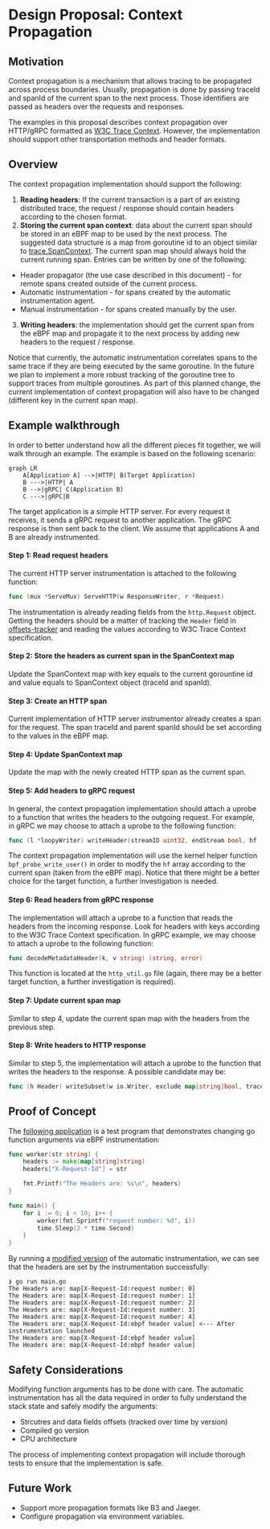 # Design Proposal: Context Propagation

## Motivation

Context propagation is a mechanism that allows tracing to be propagated across process boundaries. Usually, propagation is done by passing traceId and spanId of the current span to the next process. Those identifiers are passed as headers over the requests and responses.

The examples in this proposal describes context propagation over HTTP/gRPC formatted as [W3C Trace Context](https://www.w3.org/TR/trace-context/). However, the implementation should support other transportation methods and header formats.

## Overview

The context propagation implementation should support the following:

1. **Reading headers**: If the current transaction is a part of an existing distributed trace, the request / response should contain headers according to the chosen format.
2. **Storing the current span context**: data about the current span should be stored in an eBPF map to be used by the next process. The suggested data structure is a map from goroutine id to an object similar to [trace.SpanContext](https://pkg.go.dev/go.opentelemetry.io/otel/trace#SpanContext). The current span map should always hold the current running span. Entries can be written by one of the following:

- Header propagator (the use case described in this document) - for remote spans created outside of the current process.
- Automatic instrumentation - for spans created by the automatic instrumentation agent.
- Manual instrumentation - for spans created manually by the user.

3. **Writing headers**: the implementation should get the current span from the eBPF map and propagate it to the next process by adding new headers to the request / response.

Notice that currently, the automatic instrumentation correlates spans to the same trace if they are being executed by the same goroutine. In the future we plan to implement a more robust tracking of the goroutine tree to support traces from multiple goroutines. As part of this planned change, the current implementation of context propagation will also have to be changed (different key in the current span map).

## Example walkthrough

In order to better understand how all the different pieces fit together, we will walk through an example. The example is based on the following scenario:

```mermaid
graph LR
    A[Application A] -->|HTTP| B(Target Application)
    B --->|HTTP| A
    B -->|gRPC| C(Application B)
    C --->|gRPC|B
```

The target application is a simple HTTP server. For every request it receives, it sends a gRPC request to another application. The gRPC response is then sent back to the client. We assume that applications A and B are already instrumented.

#### Step 1: Read request headers

The current HTTP server instrumentation is attached to the following function:

```go
func (mux *ServeMux) ServeHTTP(w ResponseWriter, r *Request)
```

The instrumentation is already reading fields from the `http.Request` object. Getting the headers should be a matter of tracking the `Header` field in [offsets-tracker](https://github.com/keyval-dev/offsets-tracker) and reading the values according to W3C Trace Context specification.

#### Step 2: Store the headers as current span in the SpanContext map

Update the SpanContext map with key equals to the current gorountine id and value equals to SpanContext object (traceId and spanId).

#### Step 3: Create an HTTP span

Current implementation of HTTP server instrumentor already creates a span for the request. The span traceId and parent spanId should be set according to the values in the eBPF map.

#### Step 4: Update SpanContext map

Update the map with the newly created HTTP span as the current span.

#### Step 5: Add headers to gRPC request

In general, the context propagation implementation should attach a uprobe to a function that writes the headers to the outgoing request.
For example, in gRPC we may choose to attach a uprobe to the following function:

```go
func (l *loopyWriter) writeHeader(streamID uint32, endStream bool, hf []hpack.HeaderField, onWrite func()) error
```

The context propagation implementation will use the kernel helper function `bpf_probe_write_user()` in order to modify the `hf` array according to the current span (taken from the eBPF map). Notice that there might be a better choice for the target function, a further investigation is needed.

#### Step 6: Read headers from gRPC response

The implementation will attach a uprobe to a function that reads the headers from the incoming response. Look for headers with keys according to the W3C Trace Context specification. In gRPC example, we may choose to attach a uprobe to the following function:

```go
func decodeMetadataHeader(k, v string) (string, error)
```

This function is located at the `http_util.go` file (again, there may be a better target function, a further investigation is required).

#### Step 7: Update current span map

Similar to step 4, update the current span map with the headers from the previous step.

#### Step 8: Write headers to HTTP response

Similar to step 5, the implementation will attach a uprobe to the function that writes the headers to the response.
A possible candidate may be:

```go
func (h Header) writeSubset(w io.Writer, exclude map[string]bool, trace *httptrace.ClientTrace) error
```

## Proof of Concept

The [following application](https://github.com/edeNFed/ebpf-write-poc) is a test program that demonstrates changing go function arguments via eBPF instrumentation:

```go
func worker(str string) {
	headers := make(map[string]string)
	headers["X-Request-Id"] = str

	fmt.Printf("The Headers are: %s\n", headers)
}

func main() {
	for i := 0; i < 10; i++ {
		worker(fmt.Sprintf("request number: %d", i))
		time.Sleep(2 * time.Second)
	}
}
```

By running a [modified version](https://github.com/edeNFed/opentelemetry-go-instrumentation/tree/ebpf-write-poc) of the automatic instrumentation, we can see that the headers are set by the instrumentation successfully:

```
❯ go run main.go
The Headers are: map[X-Request-Id:request number: 0]
The Headers are: map[X-Request-Id:request number: 1]
The Headers are: map[X-Request-Id:request number: 2]
The Headers are: map[X-Request-Id:request number: 3]
The Headers are: map[X-Request-Id:request number: 4]
The Headers are: map[X-Request-Id:ebpf header value] <--- After instrumentation launched
The Headers are: map[X-Request-Id:ebpf header value]
The Headers are: map[X-Request-Id:ebpf header value]
```

## Safety Considerations

Modifying function arguments has to be done with care. The automatic instrumentation has all the data required in order to fully understand the stack state and safely modify the arguments:

- Strcutres and data fields offsets (tracked over time by version)
- Compiled go version
- CPU architecture

The process of implementing context propagation will include thorough tests to ensure that the implementation is safe.

## Future Work

- Support more propagation formats like B3 and Jaeger.
- Configure propagation via environment variables.
